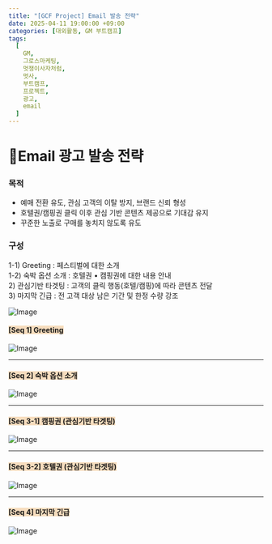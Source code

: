 ```yaml
---
title: "[GCF Project] Email 발송 전략"
date: 2025-04-11 19:00:00 +09:00
categories: [대외활동, GM 부트캠프]
tags:
  [
    GM,
    그로스마케팅,
    멋쟁이사자처럼,
    멋사,
    부트캠프,
    프로젝트,
    광고,
    email
  ]
---
```


# **📧Email 광고 발송 전략**

### **목적**
- 예매 전환 유도, 관심 고객의 이탈 방지, 브랜드 신뢰 형성
- 호텔권/캠핑권 클릭 이후 관심 기반 콘텐츠 제공으로 기대감 유지
- 꾸준한 노출로 구매를 놓치지 않도록 유도

### **구성**
1-1) Greeting : 페스티벌에 대한 소개  
1-2) 숙박 옵션 소개 : 호텔권 • 캠핑권에 대한 내용 안내  
2) 관심기반 타겟팅 : 고객의 클릭 행동(호텔/캠핑)에 따라 콘텐츠 전달  
3) 마지막 긴급 : 전 고객 대상 남은 기간 및 한정 수량 강조

![Image](https://Zihyeoni.github.io/assets/img/project-Email전략.png)

#### <span style="background-color: #F7DDBE;">**[Seq 1] Greeting**</span>  
![Image](https://Zihyeoni.github.io/assets/img/project-Email1.png)

---

#### <span style="background-color: #F7DDBE;">**[Seq 2] 숙박 옵션 소개**</span>  
![Image](https://Zihyeoni.github.io/assets/img/project-Email2.png)

---

#### <span style="background-color: #F7DDBE;">**[Seq 3-1] 캠핑권 (관심기반 타겟팅)**</span>  
![Image](https://Zihyeoni.github.io/assets/img/project-Email3(캠핑).png)

---

#### <span style="background-color: #F7DDBE;">**[Seq 3-2] 호텔권 (관심기반 타겟팅)**</span>  
![Image](https://Zihyeoni.github.io/assets/img/project-Email3(호텔).png)

---

#### <span style="background-color: #F7DDBE;">**[Seq 4] 마지막 긴급**</span>  
![Image](https://Zihyeoni.github.io/assets/img/project-Email4.png)